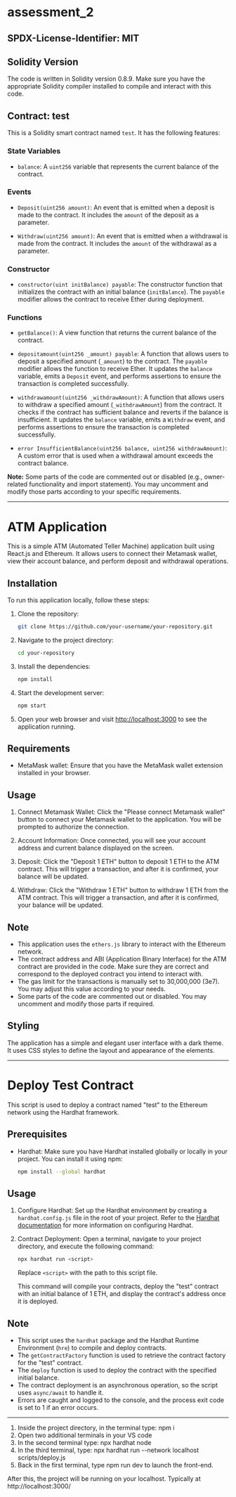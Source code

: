 # assessment_2
## SPDX-License-Identifier: MIT

## Solidity Version

The code is written in Solidity version 0.8.9. Make sure you have the appropriate Solidity compiler installed to compile and interact with this code.

## Contract: test

This is a Solidity smart contract named `test`. It has the following features:

### State Variables

- `balance`: A `uint256` variable that represents the current balance of the contract.

### Events

- `Deposit(uint256 amount)`: An event that is emitted when a deposit is made to the contract. It includes the `amount` of the deposit as a parameter.

- `Withdraw(uint256 amount)`: An event that is emitted when a withdrawal is made from the contract. It includes the `amount` of the withdrawal as a parameter.

### Constructor

- `constructor(uint initBalance) payable`: The constructor function that initializes the contract with an initial balance (`initBalance`). The `payable` modifier allows the contract to receive Ether during deployment.

### Functions

- `getBalance()`: A view function that returns the current balance of the contract.

- `depositamount(uint256 _amount) payable`: A function that allows users to deposit a specified amount (`_amount`) to the contract. The `payable` modifier allows the function to receive Ether. It updates the `balance` variable, emits a `Deposit` event, and performs assertions to ensure the transaction is completed successfully.

- `withdrawamount(uint256 _withdrawAmount)`: A function that allows users to withdraw a specified amount (`_withdrawAmount`) from the contract. It checks if the contract has sufficient balance and reverts if the balance is insufficient. It updates the `balance` variable, emits a `Withdraw` event, and performs assertions to ensure the transaction is completed successfully.

- `error InsufficientBalance(uint256 balance, uint256 withdrawAmount)`: A custom error that is used when a withdrawal amount exceeds the contract balance.

**Note:** Some parts of the code are commented out or disabled (e.g., owner-related functionality and import statement). You may uncomment and modify those parts according to your specific requirements.

*************************************************************************************************************************************************
# ATM Application

This is a simple ATM (Automated Teller Machine) application built using React.js and Ethereum. It allows users to connect their Metamask wallet, view their account balance, and perform deposit and withdrawal operations.

## Installation

To run this application locally, follow these steps:

1. Clone the repository:

   ```bash
   git clone https://github.com/your-username/your-repository.git
   ```

2. Navigate to the project directory:

   ```bash
   cd your-repository
   ```

3. Install the dependencies:

   ```bash
   npm install
   ```

4. Start the development server:

   ```bash
   npm start
   ```

5. Open your web browser and visit [http://localhost:3000](http://localhost:3000) to see the application running.

## Requirements

- MetaMask wallet: Ensure that you have the MetaMask wallet extension installed in your browser.

## Usage

1. Connect Metamask Wallet: Click the "Please connect Metamask wallet" button to connect your Metamask wallet to the application. You will be prompted to authorize the connection.

2. Account Information: Once connected, you will see your account address and current balance displayed on the screen.

3. Deposit: Click the "Deposit 1 ETH" button to deposit 1 ETH to the ATM contract. This will trigger a transaction, and after it is confirmed, your balance will be updated.

4. Withdraw: Click the "Withdraw 1 ETH" button to withdraw 1 ETH from the ATM contract. This will trigger a transaction, and after it is confirmed, your balance will be updated.

## Note

- This application uses the `ethers.js` library to interact with the Ethereum network.
- The contract address and ABI (Application Binary Interface) for the ATM contract are provided in the code. Make sure they are correct and correspond to the deployed contract you intend to interact with.
- The gas limit for the transactions is manually set to 30,000,000 (3e7). You may adjust this value according to your needs.
- Some parts of the code are commented out or disabled. You may uncomment and modify those parts if required.

## Styling

The application has a simple and elegant user interface with a dark theme. It uses CSS styles to define the layout and appearance of the elements.
***********************************************************************************************************************************************
# Deploy Test Contract

This script is used to deploy a contract named "test" to the Ethereum network using the Hardhat framework.

## Prerequisites

- Hardhat: Make sure you have Hardhat installed globally or locally in your project. You can install it using npm:

  ```bash
  npm install --global hardhat
  ```

## Usage

1. Configure Hardhat: Set up the Hardhat environment by creating a `hardhat.config.js` file in the root of your project. Refer to the [Hardhat documentation](https://hardhat.org/getting-started/) for more information on configuring Hardhat.

2. Contract Deployment: Open a terminal, navigate to your project directory, and execute the following command:

   ```bash
   npx hardhat run <script>
   ```

   Replace `<script>` with the path to this script file.

   This command will compile your contracts, deploy the "test" contract with an initial balance of 1 ETH, and display the contract's address once it is deployed.

## Note

- This script uses the `hardhat` package and the Hardhat Runtime Environment (`hre`) to compile and deploy contracts.
- The `getContractFactory` function is used to retrieve the contract factory for the "test" contract.
- The `deploy` function is used to deploy the contract with the specified initial balance.
- The contract deployment is an asynchronous operation, so the script uses `async/await` to handle it.
- Errors are caught and logged to the console, and the process exit code is set to 1 if an error occurs.

***********************************************************************************************************************************************

1. Inside the project directory, in the terminal type: npm i
2. Open two additional terminals in your VS code
3. In the second terminal type: npx hardhat node
4. In the third terminal, type: npx hardhat run --network localhost scripts/deploy.js
5. Back in the first terminal, type npm run dev to launch the front-end.

After this, the project will be running on your localhost. 
Typically at http://localhost:3000/
